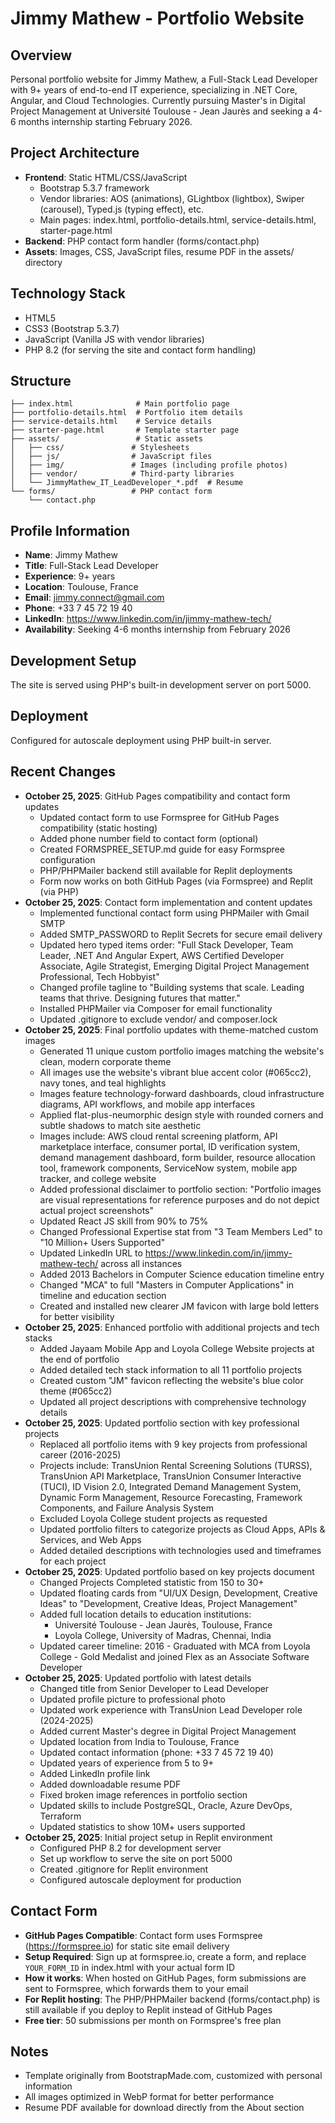 # Jimmy Mathew - Portfolio Website

## Overview
Personal portfolio website for Jimmy Mathew, a Full-Stack Lead Developer with 9+ years of end-to-end IT experience, specializing in .NET Core, Angular, and Cloud Technologies. Currently pursuing Master's in Digital Project Management at Université Toulouse - Jean Jaurès and seeking a 4-6 months internship starting February 2026.

## Project Architecture
- **Frontend**: Static HTML/CSS/JavaScript
  - Bootstrap 5.3.7 framework
  - Vendor libraries: AOS (animations), GLightbox (lightbox), Swiper (carousel), Typed.js (typing effect), etc.
  - Main pages: index.html, portfolio-details.html, service-details.html, starter-page.html
- **Backend**: PHP contact form handler (forms/contact.php)
- **Assets**: Images, CSS, JavaScript files, resume PDF in the assets/ directory

## Technology Stack
- HTML5
- CSS3 (Bootstrap 5.3.7)
- JavaScript (Vanilla JS with vendor libraries)
- PHP 8.2 (for serving the site and contact form handling)

## Structure
```
├── index.html              # Main portfolio page
├── portfolio-details.html  # Portfolio item details
├── service-details.html    # Service details
├── starter-page.html       # Template starter page
├── assets/                 # Static assets
│   ├── css/               # Stylesheets
│   ├── js/                # JavaScript files
│   ├── img/               # Images (including profile photos)
│   ├── vendor/            # Third-party libraries
│   └── JimmyMathew_IT_LeadDeveloper_*.pdf  # Resume
└── forms/                 # PHP contact form
    └── contact.php
```

## Profile Information
- **Name**: Jimmy Mathew
- **Title**: Full-Stack Lead Developer
- **Experience**: 9+ years
- **Location**: Toulouse, France
- **Email**: jimmy.connect@gmail.com
- **Phone**: +33 7 45 72 19 40
- **LinkedIn**: https://www.linkedin.com/in/jimmy-mathew-tech/
- **Availability**: Seeking 4-6 months internship from February 2026

## Development Setup
The site is served using PHP's built-in development server on port 5000.

## Deployment
Configured for autoscale deployment using PHP built-in server.

## Recent Changes
- **October 25, 2025**: GitHub Pages compatibility and contact form updates
  - Updated contact form to use Formspree for GitHub Pages compatibility (static hosting)
  - Added phone number field to contact form (optional)
  - Created FORMSPREE_SETUP.md guide for easy Formspree configuration
  - PHP/PHPMailer backend still available for Replit deployments
  - Form now works on both GitHub Pages (via Formspree) and Replit (via PHP)
- **October 25, 2025**: Contact form implementation and content updates
  - Implemented functional contact form using PHPMailer with Gmail SMTP
  - Added SMTP_PASSWORD to Replit Secrets for secure email delivery
  - Updated hero typed items order: "Full Stack Developer, Team Leader, .NET And Angular Expert, AWS Certified Developer Associate, Agile Strategist, Emerging Digital Project Management Professional, Tech Hobbyist"
  - Changed profile tagline to "Building systems that scale. Leading teams that thrive. Designing futures that matter."
  - Installed PHPMailer via Composer for email functionality
  - Updated .gitignore to exclude vendor/ and composer.lock
- **October 25, 2025**: Final portfolio updates with theme-matched custom images
  - Generated 11 unique custom portfolio images matching the website's clean, modern corporate theme
  - All images use the website's vibrant blue accent color (#065cc2), navy tones, and teal highlights
  - Images feature technology-forward dashboards, cloud infrastructure diagrams, API workflows, and mobile app interfaces
  - Applied flat-plus-neumorphic design style with rounded corners and subtle shadows to match site aesthetic
  - Images include: AWS cloud rental screening platform, API marketplace interface, consumer portal, ID verification system, demand management dashboard, form builder, resource allocation tool, framework components, ServiceNow system, mobile app tracker, and college website
  - Added professional disclaimer to portfolio section: "Portfolio images are visual representations for reference purposes and do not depict actual project screenshots"
  - Updated React JS skill from 90% to 75%
  - Changed Professional Expertise stat from "3 Team Members Led" to "10 Million+ Users Supported"
  - Updated LinkedIn URL to https://www.linkedin.com/in/jimmy-mathew-tech/ across all instances
  - Added 2013 Bachelors in Computer Science education timeline entry
  - Changed "MCA" to full "Masters in Computer Applications" in timeline and education section
  - Created and installed new clearer JM favicon with large bold letters for better visibility
- **October 25, 2025**: Enhanced portfolio with additional projects and tech stacks
  - Added Jayaam Mobile App and Loyola College Website projects at the end of portfolio
  - Added detailed tech stack information to all 11 portfolio projects
  - Created custom "JM" favicon reflecting the website's blue color theme (#065cc2)
  - Updated all project descriptions with comprehensive technology details
- **October 25, 2025**: Updated portfolio section with key professional projects
  - Replaced all portfolio items with 9 key projects from professional career (2016-2025)
  - Projects include: TransUnion Rental Screening Solutions (TURSS), TransUnion API Marketplace, TransUnion Consumer Interactive (TUCI), ID Vision 2.0, Integrated Demand Management System, Dynamic Form Management, Resource Forecasting, Framework Components, and Failure Analysis System
  - Excluded Loyola College student projects as requested
  - Updated portfolio filters to categorize projects as Cloud Apps, APIs & Services, and Web Apps
  - Added detailed descriptions with technologies used and timeframes for each project
- **October 25, 2025**: Updated portfolio based on key projects document
  - Changed Projects Completed statistic from 150 to 30+
  - Updated floating cards from "UI/UX Design, Development, Creative Ideas" to "Development, Creative Ideas, Project Management"
  - Added full location details to education institutions:
    - Université Toulouse - Jean Jaurès, Toulouse, France
    - Loyola College, University of Madras, Chennai, India
  - Updated career timeline: 2016 - Graduated with MCA from Loyola College - Gold Medalist and joined Flex as an Associate Software Developer
- **October 25, 2025**: Updated portfolio with latest details
  - Changed title from Senior Developer to Lead Developer
  - Updated profile picture to professional photo
  - Updated work experience with TransUnion Lead Developer role (2024-2025)
  - Added current Master's degree in Digital Project Management
  - Updated location from India to Toulouse, France
  - Updated contact information (phone: +33 7 45 72 19 40)
  - Updated years of experience from 5 to 9+
  - Added LinkedIn profile link
  - Added downloadable resume PDF
  - Fixed broken image references in portfolio section
  - Updated skills to include PostgreSQL, Oracle, Azure DevOps, Terraform
  - Updated statistics to show 10M+ users supported
- **October 25, 2025**: Initial project setup in Replit environment
  - Configured PHP 8.2 for development server
  - Set up workflow to serve the site on port 5000
  - Created .gitignore for Replit environment
  - Configured autoscale deployment for production

## Contact Form
- **GitHub Pages Compatible**: Contact form uses Formspree (https://formspree.io) for static site email delivery
- **Setup Required**: Sign up at formspree.io, create a form, and replace `YOUR_FORM_ID` in index.html with your actual form ID
- **How it works**: When hosted on GitHub Pages, form submissions are sent to Formspree, which forwards them to your email
- **For Replit hosting**: The PHP/PHPMailer backend (forms/contact.php) is still available if you deploy to Replit instead of GitHub Pages
- **Free tier**: 50 submissions per month on Formspree's free plan

## Notes
- Template originally from BootstrapMade.com, customized with personal information
- All images optimized in WebP format for better performance
- Resume PDF available for download directly from the About section
